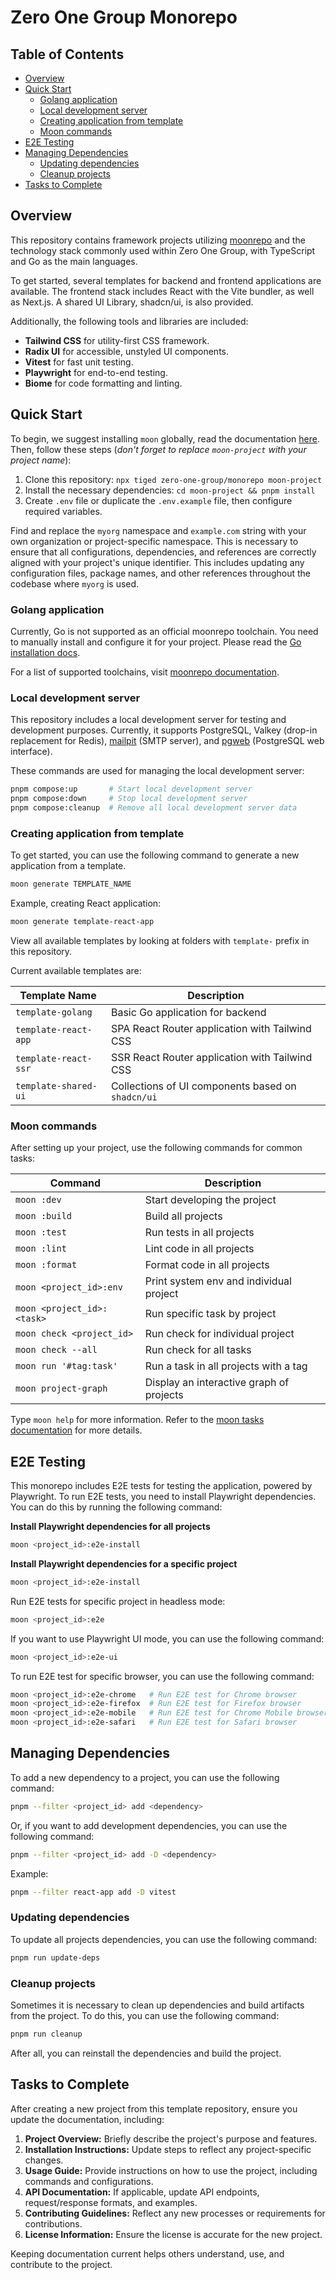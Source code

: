 # Zero One Group Monorepo

## Table of Contents
- [Overview](#overview)
- [Quick Start](#quick-start)
  - [Golang application](#golang-application)
  - [Local development server](#local-development-server)
  - [Creating application from template](#creating-application-from-template)
  - [Moon commands](#moon-commands)
- [E2E Testing](#e2e-testing)
- [Managing Dependencies](#managing-dependencies)
  - [Updating dependencies](#updating-dependencies)
  - [Cleanup projects](#cleanup-projects)
- [Tasks to Complete](#tasks-to-complete)


## Overview

This repository contains framework projects utilizing [moonrepo][moonrepo] and the technology
stack commonly used within Zero One Group, with TypeScript and Go as the main languages.

To get started, several templates for backend and frontend applications are available.
The frontend stack includes React with the Vite bundler, as well as Next.js. A shared
UI Library, shadcn/ui, is also provided.

Additionally, the following tools and libraries are included:

- **Tailwind CSS** for utility-first CSS framework.
- **Radix UI** for accessible, unstyled UI components.
- **Vitest** for fast unit testing.
- **Playwright** for end-to-end testing.
- **Biome** for code formatting and linting.

## Quick Start

To begin, we suggest installing `moon` globally, read the documentation [here][moonrepo].
Then, follow these steps (_don't forget to replace `moon-project` with your project name_):

1. Clone this repository: `npx tiged zero-one-group/monorepo moon-project`
2. Install the necessary dependencies: `cd moon-project && pnpm install`
3. Create `.env` file or duplicate the `.env.example` file, then configure required variables.

Find and replace the `myorg` namespace and `example.com` string with your own organization
or project-specific namespace. This is necessary to ensure that all configurations,
dependencies, and references are correctly aligned with your project's unique identifier.
This includes updating any configuration files, package names, and other references
throughout the codebase where `myorg` is used.

### Golang application

Currently, Go is not supported as an official moonrepo toolchain. You need to manually
install and configure it for your project. Please read the [Go installation docs][go-docs].

For a list of supported toolchains, visit [moonrepo documentation][moon-toolchain].

### Local development server

This repository includes a local development server for testing and development purposes.
Currently, it supports PostgreSQL, Valkey (drop-in replacement for Redis), [mailpit][mailpit] (SMTP server),
and [pgweb][pgweb] (PostgreSQL web interface).

These commands are used for managing the local development server:

```sh
pnpm compose:up       # Start local development server
pnpm compose:down     # Stop local development server
pnpm compose:cleanup  # Remove all local development server data
```

### Creating application from template

To get started, you can use the following command to generate a new application from a template.

```sh
moon generate TEMPLATE_NAME
```

Example, creating React application:

```sh
moon generate template-react-app
```

View all available templates by looking at folders with `template-` prefix in this repository.

Current available templates are:

| Template Name        | Description                                       |
|----------------------|---------------------------------------------------|
| `template-golang`    | Basic Go application for backend                  |
| `template-react-app` | SPA React Router application with Tailwind CSS    |
| `template-react-ssr` | SSR React Router application with Tailwind CSS    |
| `template-shared-ui` | Collections of UI components based on `shadcn/ui` |

### Moon commands

After setting up your project, use the following commands for common tasks:

| Command                    | Description                              |
|----------------------------|------------------------------------------|
| `moon :dev`                | Start developing the project             |
| `moon :build`              | Build all projects                       |
| `moon :test`               | Run tests in all projects                |
| `moon :lint`               | Lint code in all projects                |
| `moon :format`             | Format code in all projects              |
| `moon <project_id>:env`    | Print system env and individual project  |
| `moon <project_id>:<task>` | Run specific task by project             |
| `moon check <project_id>`  | Run check for individual project         |
| `moon check --all`         | Run check for all tasks                  |
| `moon run '#tag:task'`     | Run a task in all projects with a tag    |
| `moon project-graph`       | Display an interactive graph of projects |

Type `moon help` for more information. Refer to the [moon tasks documentation](https://moonrepo.dev/docs/run-task) for more details.

## E2E Testing

This monorepo includes E2E tests for testing the application, powered by Playwright.
To run E2E tests, you need to install Playwright dependencies. You can do this by
running the following command:

**Install Playwright dependencies for all projects**

```sh
moon <project_id>:e2e-install
```

**Install Playwright dependencies for a specific project**

```sh
moon <project_id>:e2e-install
```

Run E2E tests for specific project in headless mode:

```sh
moon <project_id>:e2e
```

If you want to use Playwright UI mode, you can use the following command:

```sh
moon <project_id>:e2e-ui
```

To run E2E test for specific browser, you can use the following command:

```sh
moon <project_id>:e2e-chrome   # Run E2E test for Chrome browser
moon <project_id>:e2e-firefox  # Run E2E test for Firefox browser
moon <project_id>:e2e-mobile   # Run E2E test for Chrome Mobile browser
moon <project_id>:e2e-safari   # Run E2E test for Safari browser
```

## Managing Dependencies

To add a new dependency to a project, you can use the following command:

```sh
pnpm --filter <project_id> add <dependency>
```

Or, if you want to add development dependencies, you can use the following command:

```sh
pnpm --filter <project_id> add -D <dependency>
```

Example:

```sh
pnpm --filter react-app add -D vitest
```

### Updating dependencies

To update all projects dependencies, you can use the following command:

```sh
pnpm run update-deps
```

### Cleanup projects

Sometimes it is necessary to clean up dependencies and build artifacts from the project.
To do this, you can use the following command:

```sh
pnpm run cleanup
```

After all, you can reinstall the dependencies and build the project.

## Tasks to Complete

After creating a new project from this template repository, ensure you update the documentation, including:

1. **Project Overview:** Briefly describe the project's purpose and features.
2. **Installation Instructions:** Update steps to reflect any project-specific changes.
3. **Usage Guide:** Provide instructions on how to use the project, including commands and configurations.
4. **API Documentation:** If applicable, update API endpoints, request/response formats, and examples.
5. **Contributing Guidelines:** Reflect any new processes or requirements for contributions.
6. **License Information:** Ensure the license is accurate for the new project.

Keeping documentation current helps others understand, use, and contribute to the project.

<!-- link reference definition -->
[go-docs]: https://go.dev/doc/install
[mailpit]: https://mailpit.axllent.org/
[moon-toolchain]: https://moonrepo.dev/docs/concepts/toolchain
[moonrepo]: https://moonrepo.dev/docs/install
[pgweb]: https://sosedoff.github.io/pgweb

